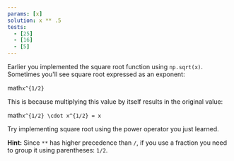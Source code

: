 ```yaml
---
params: [x]
solution: x ** .5
tests:
  - [25]
  - [16]
  - [5]
---
```


Earlier you implemented the square root function using `np.sqrt(x)`. Sometimes you'll see square root expressed as an exponent:

math`x^{1/2}`

This is because multiplying this value by itself results in the original value:

math`x^{1/2} \cdot x^{1/2} = x`

Try implementing square root using the power operator you just learned.

**Hint:** Since `**` has higher precedence than `/`, if you use a fraction you need to group it using parentheses: `1/2`.
